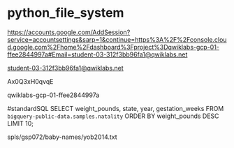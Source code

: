 # python_file_system



https://accounts.google.com/AddSession?service=accountsettings&sarp=1&continue=https%3A%2F%2Fconsole.cloud.google.com%2Fhome%2Fdashboard%3Fproject%3Dqwiklabs-gcp-01-ffee2844997a#Email=student-03-312f3bb96fa1@qwiklabs.net


student-03-312f3bb96fa1@qwiklabs.net

Ax0Q3xH0qvqE


qwiklabs-gcp-01-ffee2844997a



#standardSQL
SELECT
 weight_pounds, state, year, gestation_weeks
FROM
 `bigquery-public-data.samples.natality`
ORDER BY weight_pounds DESC LIMIT 10;


spls/gsp072/baby-names/yob2014.txt
